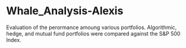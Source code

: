# Whale_Analysis-Alexis
Evaluation of the perormance amoung various portfolios.
Algorithmic, hedge, and mutual fund portfolios were compared against the S&P 500 Index. 